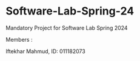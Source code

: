 # Software-Lab-Spring-24

Mandatory Project for Software Lab Spring 2024

Members : 

Iftekhar Mahmud, ID: 011182073
